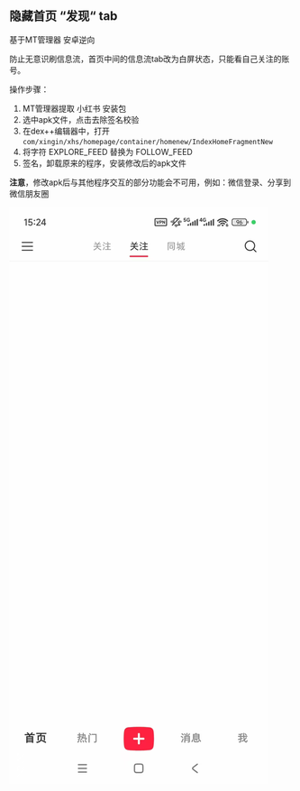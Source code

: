 ## 隐藏首页 “发现“ tab

基于MT管理器 安卓逆向

防止无意识刷信息流，首页中间的信息流tab改为白屏状态，只能看自己关注的账号。

操作步骤：
1. MT管理器提取 小红书 安装包
2. 选中apk文件，点击去除签名校验
3. 在dex++编辑器中，打开`com/xingin/xhs/homepage/container/homenew/IndexHomeFragmentNew`
4. 将字符 EXPLORE_FEED 替换为 FOLLOW_FEED
5. 签名，卸载原来的程序，安装修改后的apk文件

**注意**，修改apk后与其他程序交互的部分功能会不可用，例如：微信登录、分享到微信朋友圈

![xiaohongshu home](preview/426ee39af20c56ab7783a20fd358ef59.jpg)